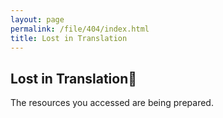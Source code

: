 ```yaml
---
layout: page
permalink: /file/404/index.html
title: Lost in Translation
---
```


## Lost in Translation🍺

The resources you accessed are being prepared.

<br>

<br>
